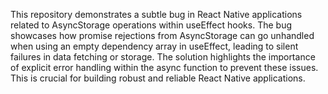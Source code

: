 This repository demonstrates a subtle bug in React Native applications related to AsyncStorage operations within useEffect hooks.  The bug showcases how promise rejections from AsyncStorage can go unhandled when using an empty dependency array in useEffect, leading to silent failures in data fetching or storage. The solution highlights the importance of explicit error handling within the async function to prevent these issues.  This is crucial for building robust and reliable React Native applications.